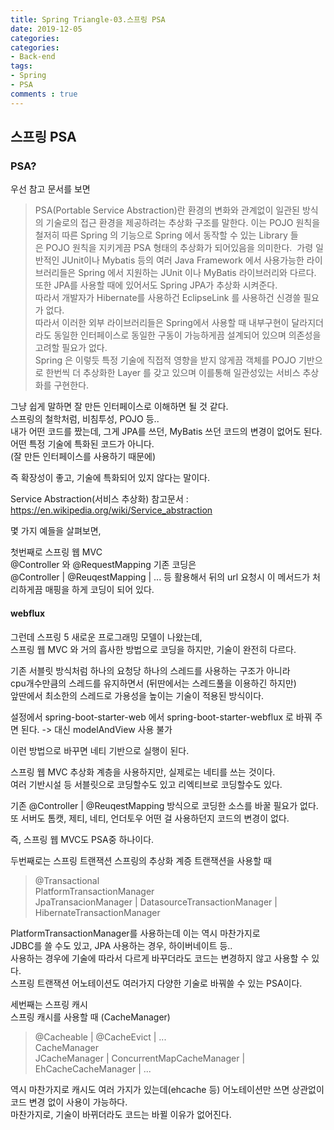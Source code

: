 ```yaml
---
title: Spring Triangle-03.스프링 PSA
date: 2019-12-05
categories:
categories: 
- Back-end
tags:
- Spring
- PSA
comments : true
---
```



## 스프링 PSA
### PSA?
우선 참고 문서를 보면
>PSA(Portable Service Abstraction)란 환경의 변화와 관계없이 일관된 방식의 기술로의 접근 환경을 제공하려는 추상화 구조를 말한다. 
이는 POJO 원칙을 철저히 따른 Spring 의 기능으로 Spring 에서 동작할 수 있는 Library 들은 POJO 원칙을 지키게끔 PSA 형태의 추상화가 되어있음을 의미한다. 
가령 일반적인 JUnit이나 Mybatis 등의 여러 Java Framework 에서 사용가능한 라이브러리들은 Spring 에서 지원하는 JUnit 이나 MyBatis 라이브러리와 다르다. 또한 JPA를 사용할 때에 있어서도 Spring JPA가 추상화 시켜준다.      
따라서 개발자가 Hibernate를 사용하건 EclipseLink 를 사용하건 신경쓸 필요가 없다.       
따라서 이러한 외부 라이브러리들은 Spring에서 사용할 때 내부구현이 달라지더라도 동일한 인터페이스로 동일한 구동이 가능하게끔 설계되어 있으며 의존성을 고려할 필요가 없다.       
Spring 은 이렇듯 특정 기술에 직접적 영향을 받지 않게끔 객체를 POJO 기반으로 한번씩 더 추상화한 Layer 를 갖고 있으며 이를통해 일관성있는 서비스 추상화를 구현한다.      
  
그냥 쉽게 말하면 잘 만든 인터페이스로 이해하면 될 것 같다.       
스프링의 철학처럼, 비침투성, POJO 등..    
내가 어떤 코드를 짰는데, 그게 JPA를 쓰던, MyBatis 쓰던 코드의 변경이 없어도 된다. 어떤 특정 기술에 특화된 코드가 아니다.     
(잘 만든 인터페이스를 사용하기 때문에)     

즉 확장성이 좋고, 기술에 특화되어 있지 않다는 말이다.

Service Abstraction(서비스 추상화) 참고문서 : https://en.wikipedia.org/wiki/Service_abstraction                


몇 가지 예들을 살펴보면, 

첫번째로 스프링 웹 MVC            
@Controller 와 @RequestMapping
기존 코딩은       
@Controller | @ReuqestMapping | ... 등 활용해서 뒤의 url 요청시 이 메서드가 처리하게끔 매핑을 하게 코딩이 되어 있다.             
      
      
#### webflux
그런데 스프링 5 새로운 프로그래밍 모델이 나왔는데,    
스프링 웹 MVC 와 거의 흡사한 방법으로 코딩을 하지만, 기술이 완전히 다르다.         

기존 서블릿 방식처럼 하나의 요청당 하나의 스레드를 사용하는 구조가 아니라     
cpu개수만큼의 스레드를 유지하면서 (뒤딴에서는 스레드풀을 이용하긴 하지만)     
앞딴에서 최소한의 스레드로 가용성을 높이는 기술이 적용된 방식이다.    

설정에서
spring-boot-starter-web
에서
spring-boot-starter-webflux
로 바꿔 주면 된다.
-> 대신 modelAndView 사용 불가        

이런 방법으로 바꾸면 네티 기반으로 실행이 된다.     

스프링 웹 MVC 추상화 계층을 사용하지만, 실제로는 네티를 쓰는 것이다.         
여러 기반시설 등 서블릿으로 코딩할수도 있고 리엑티브로 코딩할수도 있다.    

기존 @Controller | @ReuqestMapping 방식으로 코딩한 소스를 바꿀 필요가 없다.         
또 서버도 톰캣, 제티, 네티, 언더토우 어떤 걸 사용하던지 코드의 변경이 없다.           
  
즉, 스프링 웹 MVC도 PSA중 하나이다.     

두번째로는 스프링 트랜잭션
스프링의 추상화 계증 트랜잭션을 사용할 때     
>@Transactional               
PlatformTransactionManager            
JpaTransacionManager | DatasourceTransactionManager | HibernateTransactionManager                

PlatformTransactionManager를 사용하는데 이는 역시 마찬가지로     
JDBC를 쓸 수도 있고, JPA 사용하는 경우, 하이버네이트 등..          
사용하는 경우에 기술에 따라서 다르게 바꾸더라도 코드는 변경하지 않고 사용할 수 있다.         
스프링 트랜잭션 어노테이션도 여러가지 다양한 기술로 바꿔쓸 수 있는 PSA이다.           

세번째는 스프링 캐시      
스프링 캐시를 사용할 때 (CacheManager)    
>@Cacheable | @CacheEvict | ...   
CacheManager       
JCacheManager | ConcurrentMapCacheManager | EhCacheCacheManager | ...   

역시 마찬가지로 캐시도 여러 가지가 있는데(ehcache 등)
어노테이션만 쓰면 상관없이 코드 변경 없이 사용이 가능하다.     
마찬가지로, 기술이 바뀌더라도 코드는 바뀔 이유가 없어진다.            




